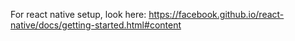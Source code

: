 For react native setup, look here: 
https://facebook.github.io/react-native/docs/getting-started.html#content
